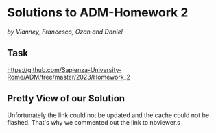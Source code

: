 # Solutions to ADM-Homework 2
*by Vianney, Francesco, Ozan and Daniel*

## Task
https://github.com/Sapienza-University-Rome/ADM/tree/master/2023/Homework_2

## Pretty View of our Solution
<!-- https://nbviewer.org/github/desterote753/ADM-HW2-Group3/blob/main/main.ipynb  -->
Unfortunately the link could not be updated and the cache could not be flashed. That's why we commented out the link to nbviewer.s